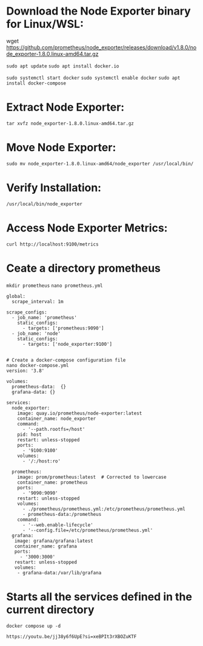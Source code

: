 # Download the Node Exporter binary for Linux/WSL:
wget https://github.com/prometheus/node_exporter/releases/download/v1.8.0/node_exporter-1.8.0.linux-amd64.tar.gz

`sudo apt update`
`sudo apt install docker.io`

`sudo systemctl start docker`
`sudo systemctl enable docker`
`sudo apt install docker-compose`

# Extract Node Exporter:
`tar xvfz node_exporter-1.8.0.linux-amd64.tar.gz`

# Move Node Exporter:
`sudo mv node_exporter-1.8.0.linux-amd64/node_exporter /usr/local/bin/`

# Verify Installation:
`/usr/local/bin/node_exporter`

# Access Node Exporter Metrics:
`curl http://localhost:9100/metrics`

# Ceate a directory prometheus

`mkdir prometheus`
`nano prometheus.yml`


```
global:
  scrape_interval: 1m

scrape_configs:
  - job_name: 'prometheus'
    static_configs:
      - targets: ['prometheus:9090']
  - job_name: 'node'
    static_configs:
      - targets: ['node_exporter:9100']


# Create a docker-compose configuration file
nano docker-compose.yml
version: '3.8'

volumes:
  prometheus-data:  {}
  grafana-data: {}

services:
  node_exporter:
    image: quay.io/prometheus/node-exporter:latest
    container_name: node_exporter
    command:
      - '--path.rootfs=/host'
    pid: host
    restart: unless-stopped
    ports:
      - '9100:9100'
    volumes:
      - '/:/host:ro'

  prometheus:
    image: prom/prometheus:latest  # Corrected to lowercase
    container_name: prometheus
    ports:
      - '9090:9090'
    restart: unless-stopped
    volumes:
      - ./prometheus/prometheus.yml:/etc/prometheus/prometheus.yml
      - prometheus-data:/prometheus
    command:
      - '--web.enable-lifecycle'
      - '--config.file=/etc/prometheus/prometheus.yml'
  grafana:
   image: grafana/grafana:latest
   container_name: grafana
   ports:
     - '3000:3000'
   restart: unless-stopped
   volumes:
    - grafana-data:/var/lib/grafana
  ```

# Starts all the services defined in the current directory
`docker compose up -d`

`https://youtu.be/jj38y6f6UpE?si=xeBPIt3rXBOZuKTF`
